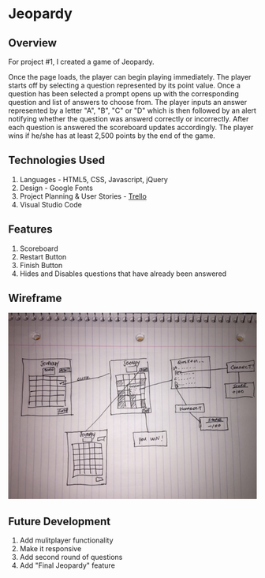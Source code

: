 # Jeopardy

## Overview

For project #1, I created a game of Jeopardy.

Once the page loads, the player can begin playing immediately. The player starts off by selecting a question represented by its point value. Once a question has been selected a prompt opens up with the corresponding question and list of answers to choose from. The player inputs  an answer represented by a letter "A", "B", "C" or "D" which is then followed by an alert notifying whether the question was answerd correctly or incorrectly. After each question is answered the scoreboard updates accordingly. The player wins if he/she has at least 2,500 points by the end of the game.

## Technologies Used

1. Languages - HTML5, CSS, Javascript, jQuery
2. Design - Google Fonts
3. Project Planning & User Stories - [Trello](https://trello.com/b/3Nr1vPfJ/wdi-project-1)
4. Visual Studio Code

## Features

1. Scoreboard
2. Restart Button
3. Finish Button
4. Hides and Disables questions that have already been answered

## Wireframe

![alt text](https://github.com/cpak125/WDI-Project-1/blob/master/wireframe.jpg)

## Future Development

1. Add mulitplayer functionality
2. Make it responsive
3. Add second round of questions
4. Add "Final Jeopardy" feature